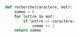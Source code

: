 ```python linenums='1'
def recherche(caractere, mot):
    somme = 0
    for lettre in mot:
        if lettre == caractere:
            somme += 1
    return somme
```